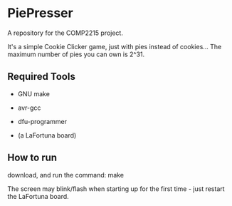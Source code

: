 # PiePresser
A repository for the COMP2215 project.

It's a simple Cookie Clicker game, just with pies instead of cookies... The maximum number of pies you can own is 2^31.

## Required Tools
- GNU make

- avr-gcc

- dfu-programmer

- (a LaFortuna board)

## How to run
download, and run the command: make

The screen may blink/flash when starting up for the first time - just restart the LaFortuna board.

